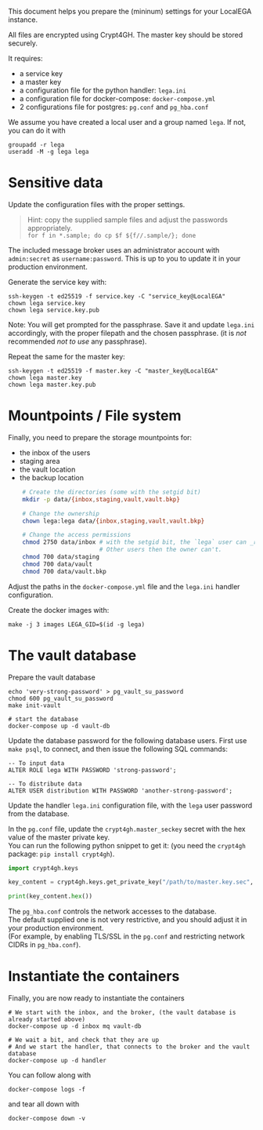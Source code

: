 This document helps you prepare the (mininum) settings for your LocalEGA instance.

All files are encrypted using Crypt4GH.
The master key should be stored securely.

It requires:
* a service key
* a master key
* a configuration file for the python handler: `lega.ini`
* a configuration file for docker-compose: `docker-compose.yml`
* 2 configurations file for postgres: `pg.conf` and `pg_hba.conf`

We assume you have created a local user and a group named `lega`. If not, you can do it with

    groupadd -r lega
    useradd -M -g lega lega

# Sensitive data

Update the configuration files with the proper settings.
> Hint: copy the supplied sample files and adjust the passwords appropriately.  
> `for f in *.sample; do cp $f ${f//.sample/}; done`


The included message broker uses an administrator account with
`admin:secret` as `username:password`. This is up to you to update it
in your production environment.

Generate the service key with:

	ssh-keygen -t ed25519 -f service.key -C "service_key@LocalEGA"
	chown lega service.key
	chown lega service.key.pub

Note: You will get prompted for the passphrase. Save it and update
`lega.ini` accordingly, with the proper filepath and the chosen
passphrase. (it is _not_ recommended _not to use_ any passphrase).

Repeat the same for the master key:

	ssh-keygen -t ed25519 -f master.key -C "master_key@LocalEGA"
	chown lega master.key
	chown lega master.key.pub
	
# Mountpoints / File system

Finally, you need to prepare the storage mountpoints for:
* the inbox of the users
* staging area
* the vault location
* the backup location

```bash
	# Create the directories (some with the setgid bit)
	mkdir -p data/{inbox,staging,vault,vault.bkp}

	# Change the ownership
	chown lega:lega data/{inbox,staging,vault,vault.bkp}

	# Change the access permissions
	chmod 2750 data/inbox # with the setgid bit, the `lega` user can _read_ the inbox files of each user.
	                      # Other users then the owner can't.
	chmod 700 data/staging
	chmod 700 data/vault
	chmod 700 data/vault.bkp
```
Adjust the paths in the `docker-compose.yml` file and the `lega.ini` handler configuration.

Create the docker images with:

	make -j 3 images LEGA_GID=$(id -g lega)

# The vault database

Prepare the vault database 

	echo 'very-strong-password' > pg_vault_su_password
	chmod 600 pg_vault_su_password
	make init-vault
	
	# start the database
	docker-compose up -d vault-db
	
Update the database password for the following database users. First
use `make psql`, to connect, and then issue the following SQL
commands:

	-- To input data
	ALTER ROLE lega WITH PASSWORD 'strong-password';

	-- To distribute data
	ALTER USER distribution WITH PASSWORD 'another-strong-password';

Update the handler `lega.ini` configuration file, with the `lega` user password from the database.

In the `pg.conf` file, update the `crypt4gh.master_seckey` secret with the hex value of the master private key.  
You can run the following python snippet to get it: (you need the `crypt4gh` package: `pip install crypt4gh`).

```python
import crypt4gh.keys

key_content = crypt4gh.keys.get_private_key("/path/to/master.key.sec", lambda: "passphrase")

print(key_content.hex())
```

The `pg_hba.conf` controls the network accesses to the database.  
The default supplied one is not very restrictive, and you should adjust it in your production environment.  
(For example, by enabling TLS/SSL in the `pg.conf` and restricting network CIDRs in `pg_hba.conf`).

# Instantiate the containers 

Finally, you are now ready to instantiate the containers

	# We start with the inbox, and the broker, (the vault database is already started above)
	docker-compose up -d inbox mq vault-db
	
	# We wait a bit, and check that they are up
	# And we start the handler, that connects to the broker and the vault database
	docker-compose up -d handler

You can follow along with

	docker-compose logs -f

and tear all down with

	docker-compose down -v
